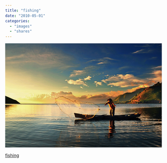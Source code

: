 ```yaml
---
title: "fishing"
date: "2010-05-01"
categories: 
  - "images"
  - "shares"
---
```


![](images/tumblr_kwjrnxJ1C41qz4vrlo1_1280.jpg)

[fishing](http://www.pixdaus.com/single.php?id=222241)
